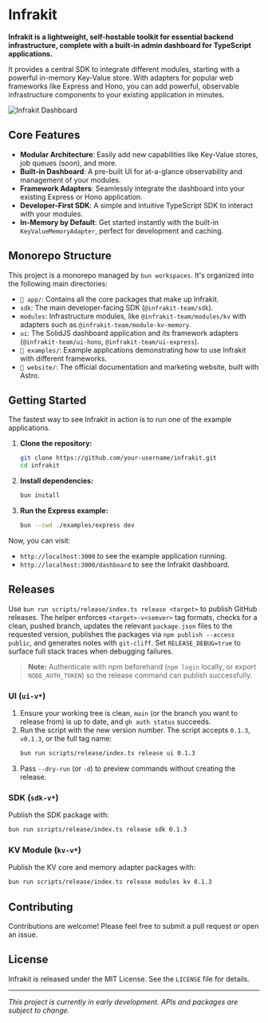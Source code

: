 # Infrakit

**Infrakit is a lightweight, self-hostable toolkit for essential backend infrastructure, complete with a built-in admin dashboard for TypeScript applications.**

It provides a central SDK to integrate different modules, starting with a powerful in-memory Key-Value store. With adapters for popular web frameworks like Express and Hono, you can add powerful, observable infrastructure components to your existing application in minutes.

![Infrakit Dashboard](https://infrakit.dev/hero-image.png) <!--- Replace with an actual hero image URL -->

## Core Features

-   **Modular Architecture**: Easily add new capabilities like Key-Value stores, job queues (soon), and more.
-   **Built-in Dashboard**: A pre-built UI for at-a-glance observability and management of your modules.
-   **Framework Adapters**: Seamlessly integrate the dashboard into your existing Express or Hono application.
-   **Developer-First SDK**: A simple and intuitive TypeScript SDK to interact with your modules.
-   **In-Memory by Default**: Get started instantly with the built-in `KeyValueMemoryAdapter`, perfect for development and caching.

## Monorepo Structure

This project is a monorepo managed by `bun workspaces`. It's organized into the following main directories:

-   `📂 app/`: Contains all the core packages that make up Infrakit.
-   `sdk`: The main developer-facing SDK (`@infrakit-team/sdk`).
-   `modules`: Infrastructure modules, like `@infrakit-team/modules/kv` with adapters such as `@infrakit-team/module-kv-memory`.
-   `ui`: The SolidJS dashboard application and its framework adapters (`@infrakit-team/ui-hono`, `@infrakit-team/ui-express`).
-   `📂 examples/`: Example applications demonstrating how to use Infrakit with different frameworks.
-   `📂 website/`: The official documentation and marketing website, built with Astro.

## Getting Started

The fastest way to see Infrakit in action is to run one of the example applications.

1.  **Clone the repository:**
    ```sh
    git clone https://github.com/your-username/infrakit.git
    cd infrakit
    ```

2.  **Install dependencies:**
    ```sh
    bun install
    ```

3.  **Run the Express example:**
    ```sh
    bun --cwd ./examples/express dev
    ```

Now, you can visit:
-   `http://localhost:3000` to see the example application running.
-   `http://localhost:3000/dashboard` to see the Infrakit dashboard.

## Releases

Use `bun run scripts/release/index.ts release <target>` to publish GitHub releases. The helper enforces `<target>-v<semver>` tag formats, checks for a clean, pushed branch, updates the relevant `package.json` files to the requested version, publishes the packages via `npm publish --access public`, and generates notes with `git-cliff`. Set `RELEASE_DEBUG=true` to surface full stack traces when debugging failures.

> **Note:** Authenticate with npm beforehand (`npm login` locally, or export `NODE_AUTH_TOKEN`) so the release command can publish successfully.

### UI (`ui-v*`)

1. Ensure your working tree is clean, `main` (or the branch you want to release from) is up to date, and `gh auth status` succeeds.
2. Run the script with the new version number. The script accepts `0.1.3`, `v0.1.3`, or the full tag name:
    ```sh
    bun run scripts/release/index.ts release ui 0.1.3
    ```
3. Pass `--dry-run` (or `-d`) to preview commands without creating the release.

### SDK (`sdk-v*`)

Publish the SDK package with:

```sh
bun run scripts/release/index.ts release sdk 0.1.3
```

### KV Module (`kv-v*`)

Publish the KV core and memory adapter packages with:

```sh
bun run scripts/release/index.ts release modules kv 0.1.3
```

## Contributing

Contributions are welcome! Please feel free to submit a pull request or open an issue.

## License

Infrakit is released under the MIT License. See the `LICENSE` file for details.

---

*This project is currently in early development. APIs and packages are subject to change.*
